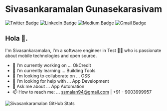 
# Sivasankaramalan Gunasekarasivam
[![Twitter Badge](https://img.shields.io/badge/-@mrPssych-1ca0f1?style=flat-square&labelColor=1ca0f1&logo=twitter&logoColor=white&link=https://twitter.com/mrPssych)](https://twitter.com/mrPssych) [![Linkedin Badge](https://img.shields.io/badge/-sivasankaramalan-blue?style=flat-square&logo=Linkedin&logoColor=white&link=https://www.linkedin.com/in/sivasankaramalan/)](https://www.linkedin.com/in/sivasankaramalan/) [![Medium Badge](https://img.shields.io/badge/-@Shivgss-03a57a?style=flat-square&labelColor=000000&logo=Medium&link=https://medium.com/@Shivgss)](https://medium.com/@Shivgss)
[![Gmail Badge](https://img.shields.io/badge/-ssmalan94@gmail.com-c14438?style=flat-square&logo=Gmail&logoColor=white&link=mailto:ssmalan94@gmail.com)](mailto:ssmalan94@gmail.com)

## Hola 👋.
I'm Sivasankaramalan, I'm a software engineer in Test 👨‍💻 who is passionate about mobile technologies and open source.

- 🔭 I’m currently working on ... OkCredit
- 🌱 I’m currently learning ... Building Tools
- 👯 I’m looking to collaborate on ... OSS
- 🤔 I’m looking for help with ... App Development 
- 💬 Ask me about ... App Automation
- 📫 How to reach me: ... ssmalan94@gmail.com | +91 - 9003999957

![Sivasankaramalan GitHub Stats](https://github-readme-stats.vercel.app/api?username=sivasankaramalan&show_icons=true&hide_border=false)
<!--![About Me](https://github.com/CyrisXD/CyrisXD/raw/master/bio.gif)-->

<!--
**Sivasankaramalan/Sivasankaramalan** is a ✨ _special_ ✨ repository because its `README.md` (this file) appears on your GitHub profile.
